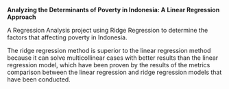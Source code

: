 **Analyzing the Determinants of Poverty in Indonesia: A Linear Regression Approach**

A Regression Analysis project using Ridge Regression to determine the factors that affecting poverty in Indonesia.

The ridge regression method is superior to the linear regression method because it can solve multicollinear cases with better results than the linear regression model, which have been proven by the results of the metrics comparison between the linear regression and ridge regression models that have been conducted. 
